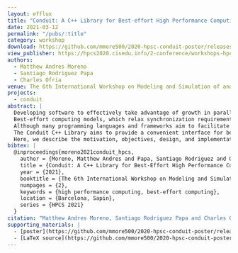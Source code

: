 ```yaml
---
layout: efflux
title: "Conduit: A C++ Library for Best-effort High Performance Computing"
date: 2021-03-12
permalink: "/pubs/:title"
category: workshop
download: https://github.com/mmore500/2020-hpsc-conduit-poster/releases/download/1.0.0/2020-spsc-extended-abstract-word.pdf
view_publisher: https://hpcs2020.cisedu.info/2-conference/workshops-hpcs2020/workshop19-mspds
authors:
  - Matthew Andres Moreno
  - Santiago Rodriguez Papa
  - Charles Ofria
venue: The 6th International Workshop on Modeling and Simulation of and by Parallel and Distributed Systems (MSPDS 2020)
projects:
  - conduit
abstract: |
  Developing software to effectively take advantage of growth in parallel and distributed processing capacity poses significant challenges.
  Best-effort computing models, which relax synchronization requirements, have been proposed as a strategy to overcome challenges harness high performance computing at extreme scale.
  Although many programming languages and frameworks aim to facilitate software development for high performance applications, existing prevalent tools do not expose an explicit best-effort interface.
  The Conduit C++ Library aims to provide a convenient interface for best-effort inter-thread and inter-process communication.
  Here, we describe the motivation, objectives, design, and implementation of the library.
bibtex: |
  @inproceedings{moreno2021conduit_hpcs,
    author = {Moreno, Matthew Andres and Papa, Santiago Rodriguez and Ofria, Charles},
    title = {Conduit: A C++ Library for Best-Effort High Performance Computing},
    year = {2021},
    booktitle = {The 6th International Workshop on Modeling and Simulation of and by Parallel and Distributed Systems (MSPDS 2020)},
    numpages = {2},
    keywords = {high performance computing, best-effort computing},
    location = {Barcelona, Sapin},
    series = {HPCS 2021}
  }
citation: "Matthew Andres Moreno, Santiago Rodriguez Papa and Charles Ofria. 2021. Conduit: A C++ Library for Best-Effort High Performance Computing. MSPDS 2020: The 6th International Workshop on Modeling and Simulation of and by Parallel and Distributed Systems."
supporting_materials: |
  - [poster](https://github.com/mmore500/2020-hpsc-conduit-poster/releases/download/1.0.0/2020-conduit-poster-hpcs.pdf)
  - [LaTeX source](https://github.com/mmore500/2020-hpsc-conduit-poster/) [via GitHub <i class="icon-github-1"></i>](https://github.com/)
---
```

